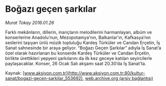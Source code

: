 # Boğazı geçen şarkılar

*Murat Tokay 2016.01.26*

<div class="pNewsDetailMainContent ctx_content" itemprop="articleBody">
 <p>
  Farklı mekânların, dillerin, inançların melodilerini harmanlayan, albüm ve konserlerine Anadolu’nun, Mezopotamya’nın, Balkanlar’ın, Kafkasya’nın seslerini taşıyan ünlü müzik topluluğu Kardeş Türküler ve Candan Erçetin, İş Sanat sahnesinde bir araya geliyor. “Boğazı Geçen Şarkılar” adıyla İş Sanat’a özel olarak hazırlanan bu konserde Kardeş Türküler ve Candan Erçetin, birlikte ürettikleri yepyeni şarkılarını da ilk kez geceye katılan seyircilerle paylaşacaklar. Konser, 26 Ocak Salı akşamı saat 20.30’da İş Sanat’ta.
 </p>
</div>


Kaynak: [www.aksiyon.com.tr](http://www.aksiyon.com.tr:80/kultur-sanat/bogazi-gecen-sarkilar_553692), [web.archive.org (arşiv bağlantısı)](http://web.archive.org/web/20160203121322/http://www.aksiyon.com.tr:80/kultur-sanat/bogazi-gecen-sarkilar_553692)
